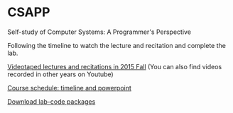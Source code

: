 # CSAPP

Self-study of Computer Systems: A Programmer's Perspective

Following the timeline to watch the lecture and recitation and complete the lab.

[Videotaped lectures and recitations in 2015 Fall](https://scs.hosted.panopto.com/Panopto/Pages/Sessions/List.aspx#folderID=%22b96d90ae-9871-4fae-91e2-b1627b43e25e%22) (You can also find videos recorded in other years on Youtube)

[Course schedule: timeline and powerpoint](https://www.cs.cmu.edu/afs/cs/academic/class/15213-f15/www/schedule.html)

[Download lab-code packages](https://csapp.cs.cmu.edu/3e/labs.html)
